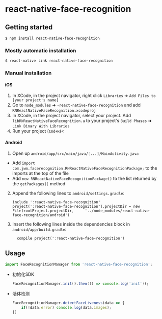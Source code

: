 
# react-native-face-recognition

## Getting started

`$ npm install react-native-face-recognition`

### Mostly automatic installation

`$ react-native link react-native-face-recognition`

### Manual installation


#### iOS

1. In XCode, in the project navigator, right click `Libraries` ➜ `Add Files to [your project's name]`
2. Go to `node_modules` ➜ `-react-native-face-recognition` and add `RNReactNativeFaceRecognition.xcodeproj`
3. In XCode, in the project navigator, select your project. Add `libRNReactNativeFaceRecognition.a` to your project's `Build Phases` ➜ `Link Binary With Libraries`
4. Run your project (`Cmd+R`)<

#### Android

1. Open up `android/app/src/main/java/[...]/MainActivity.java`
  - Add `import com.jwm.facerecognition.RNReactNativeFaceRecognitionPackage;` to the imports at the top of the file
  - Add `new RNReactNativeFaceRecognitionPackage()` to the list returned by the `getPackages()` method
2. Append the following lines to `android/settings.gradle`:
  	```
  	include ':react-native-face-recognition'
  	project(':react-native-face-recognition').projectDir = new File(rootProject.projectDir, 	'../node_modules/react-native-face-recognition/android')
  	```
3. Insert the following lines inside the dependencies block in `android/app/build.gradle`:
  	```
      compile project(':react-native-face-recognition')
  	```


## Usage
```javascript
import FaceRecognitionManager from 'react-native-face-recognition';
```
* 初始化SDK
	```js
	FaceRecognitionManager.init().then(() => console.log('init'));
	```
* 活体检测
	```js
	FaceRecognitionManager.detectFaceLiveness(data => {
		if(!data.error) console.log(data.images);
	})
	```
  
